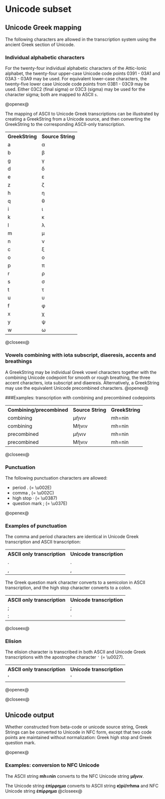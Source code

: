 # Unicode subset #



## Unicode Greek mapping ##

The following characters are allowed in the transcription system using the ancient Greek section of Unicode.

### Individual alphabetic characters ###



For the twenty-four individual alphabetic characters of the Attic-Ionic alphabet, the
twenty-four upper-case Unicode code points 0391 - 03A1 and 03A3 - 03A9 may be used.  For equivalent lower-case characters, the  twenty-five lower case Unicode code points from 03B1 - 03C9 may be used.  Either 03C2 (final sigma) or 03C3 (sigma) may be used for the character sigma;  both are mapped to ASCII `s`.


@openex@

The mapping of ASCII to Unicode Greek transcriptions can be illustrated by creating a GreekString from a Unicode source, and then converting the GreekString to the corresponding ASCII-only transcription.

<table concordion:execute="#result = getBetaForUnicode(#src2)">

<tr>
	  <th concordion:assertEquals="#result">GreekString</th>
	   <th concordion:set="#src2">Source String</th>
	</tr>

<tr><td>a</td><td>α</td></tr>
<tr><td>b</td><td>β</td></tr>
<tr><td>g</td><td>γ</td></tr>
<tr><td>d</td><td>δ</td></tr>
<tr><td>e</td><td>ε</td></tr>
<tr><td>z</td><td>ζ</td></tr>
<tr><td>h</td><td>η</td></tr>
<tr><td>q</td><td>θ</td></tr>
<tr><td>i</td><td>ι</td></tr>
<tr><td>k</td><td>κ</td></tr>
<tr><td>l</td><td>λ</td></tr>
<tr><td>m</td><td>μ</td></tr>
<tr><td>n</td><td>ν</td></tr>
<tr><td>c</td><td>ξ</td></tr>
<tr><td>o</td><td>ο</td></tr>
<tr><td>p</td><td>π</td></tr>
<tr><td>r</td><td>ρ</td></tr>
<tr><td>s</td><td>σ</td></tr>
<tr><td>t</td><td>τ</td></tr>
<tr><td>u</td><td>υ</td></tr>
<tr><td>f</td><td>φ</td></tr>
<tr><td>x</td><td>χ</td></tr>
<tr><td>y</td><td>ψ</td></tr>
<tr><td>w</td><td>ω</td></tr>
</table>

@closeex@

### Vowels combining with iota subscript, diaeresis, accents and breathings ###



A GreekString may be individual Greek vowel characters together with the combining Unicode codepoint for smooth or rough breathing,  the three accent characters, iota subscript and diaeresis.  Alternatively, a GreekString may use the equivalent Unicode precombined characters.
@openex@

###Examples: transcription with combining and precombined codepoints


<table concordion:execute="#result = getBetaForUnicode(#src)">

<tr>
	  <th>Combining/precombined</th>
	  <th concordion:set="#src">Source String</th>
	  <th concordion:assertEquals="#result">GreekString</th>
	</tr>

<tr>
	  <td>combining</td>
	  <td>μῆνιν</td>
	  <td>mh=nin</td>
	</tr>
<tr>
	  <td>combining</td>
	  <td>Μῆνιν</td>
	  <td>mh=nin</td>
	</tr>

<tr>
	  <td>precombined</td>
	  <td>μῆνιν</td>
	  <td>mh=nin</td>
	</tr>

<tr>
	  <td>precombined</td>
	  <td>Μῆνιν</td>
	  <td>mh=nin</td>
	</tr>

</table>



@closeex@






### Punctuation ###

The following punctuation characters are allowed:

- period . (= \u002E)
- comma , (= \u002C)
- high stop · (= \u0387)
- question mark ; (= \u037E)



@openex@

### Examples of punctuation ###

The comma and period characters are identical in Unicode Greek transcription and ASCII transcription:


<table concordion:execute="#result = getBetaForUnicode(#src3)">

<tr>
	  <th concordion:assertEquals="#result">ASCII only transcription</th>
	   <th concordion:set="#src3">Unicode transcription</th>
	</tr>
<tr><td>.</td><td>.</td></tr>
<tr><td>,</td><td>,</td></tr>
</table>


The Greek question mark character converts to a semicolon in ASCII transcription, and
the high stop character converts to a colon.
<table concordion:execute="#result = getBetaForUnicode(#src3)">

<tr>
	  <th concordion:assertEquals="#result">ASCII only transcription</th>
	   <th concordion:set="#src3">Unicode transcription</th>
	</tr>
<tr><td>;</td><td>;</td></tr>
<tr><td>:</td><td>·</td></tr>
</table>



@closeex@

### Elision

The elision character is transcribed in both ASCII and Unicode Greek transcriptions with the apostrophe character `'` (= \u0027).
<table concordion:execute="#result = getBetaForUnicode(#src3)">

<tr>
	  <th concordion:assertEquals="#result">ASCII only transcription</th>
	   <th concordion:set="#src3">Unicode transcription</th>
	</tr>
<tr><td>'</td><td>'</td></tr>
</table>

@openex@

@closeex@



## Unicode output

 Whether constructed from beta-code or unicode source string, Greek Strings can be converted to Unicode in NFC form, except that two code points are maintained without normalization:  Greek high stop and Greek question mark.


@openex@

### Examples:  conversion to NFC Unicode ###


The ASCII string <strong concordion:set="#beta1">mh=nin</strong> converts to the NFC Unicode string <strong concordion:assertEquals="asUnicode(#beta1)">μῆνιν</strong>.


The Unicode string <strong concordion:set="#u1">ἐπίρρημα</strong> converts to ASCII string <strong concordion:assertEquals="getBetaForUnicode(#u1)">e)pi/rrhma</strong> and NFC Unicode string
<strong concordion:assertEquals="uForU(#u1)">ἐπίρρημα</strong>
@closeex@
